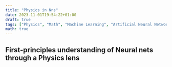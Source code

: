```yaml
---
title: "Physics in Nns"
date: 2023-11-01T19:54:22+01:00
draft: true
tags: ["Physics", "Math", "Machine Learning", "Artificial Neural Networks", "AI", "Data Science"]
math: true
---
```


## First-principles understanding of Neural nets through a Physics lens

